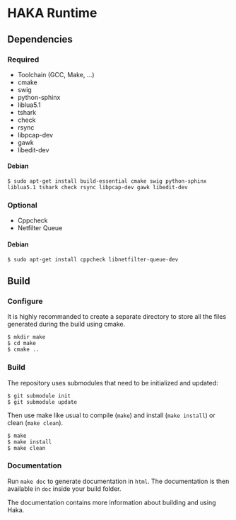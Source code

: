 HAKA Runtime
============

Dependencies
------------

### Required

* Toolchain (GCC, Make, ...)
* cmake
* swig
* python-sphinx
* liblua5.1
* tshark
* check
* rsync
* libpcap-dev
* gawk
* libedit-dev

#### Debian

    $ sudo apt-get install build-essential cmake swig python-sphinx liblua5.1 tshark check rsync libpcap-dev gawk libedit-dev

### Optional

* Cppcheck
* Netfilter Queue

#### Debian

    $ sudo apt-get install cppcheck libnetfilter-queue-dev

Build
-----

### Configure

It is highly recommanded to create a separate directory to store
all the files generated during the build using cmake.

    $ mkdir make
    $ cd make
    $ cmake ..

### Build

The repository uses submodules that need to be initialized and updated:

    $ git submodule init
    $ git submodule update

Then use make like usual to compile (`make`) and install (`make install`) or
clean (`make clean`).

    $ make
    $ make install
    $ make clean

### Documentation

Run `make doc` to generate documentation in `html`. The documentation is then available
in `doc` inside your build folder.

The documentation contains more information about building and using Haka.
